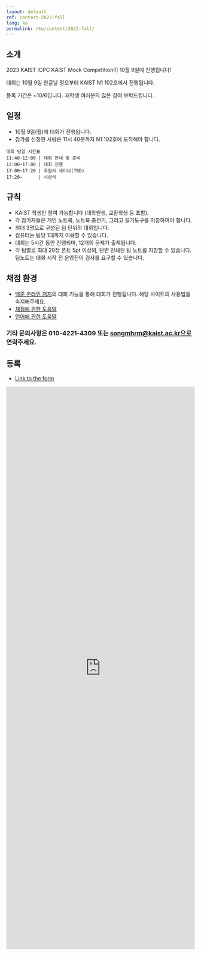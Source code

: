 ```yaml
---
layout: default
ref: contest-2023-fall
lang: ko
permalink: /ko/contest/2023-fall/
---
```


## 소개

2023 KAIST ICPC KAIST Mock Competition이 10월 9일에 진행됩니다!

대회는 10월 9일 한글날 정오부터 KAIST N1 102호에서 진행됩니다.

등록 기간은 ~10/6입니다. 재학생 여러분의 많은 참여 부탁드립니다.

## 일정

- 10월 9일(월)에 대회가 진행됩니다.
- 참가를 신청한 사람은 11시 40분까지 N1 102호에 도착해야 합니다.

```
대회 당일 시간표
11:40~12:00 | 대회 안내 및 준비
12:00~17:00 | 대회 진행
17:00~17:20 | 후원사 세미나(TBD)
17:20~      | 시상식
```

## 규칙

- KAIST 학생만 참여 가능합니다 (대학원생, 교환학생 등 포함).
- 각 참가자들은 개인 노트북, 노트북 충전기, 그리고 필기도구를 지참하여야 합니다.
- 최대 3명으로 구성된 팀 단위의 대회입니다.
- 컴퓨터는 팀당 1대까지 이용할 수 있습니다.
- 대회는 5시간 동안 진행되며, 12개의 문제가 출제됩니다.
- 각 팀별로 최대 20장 폰트 5pt 이상의, 단면 인쇄된 팀 노트를 지참할 수 있습니다. 팀노트는 대회 시작 전 운영진이 검사를 요구할 수 있습니다.

## 채점 환경

- [백준 온라인 저지](https://www.acmicpc.net/)의 대회 기능을 통해 대회가 진행됩니다. 해당 사이트의 사용법을 숙지해주세요.
- [채점에 관한 도움말](https://www.acmicpc.net/help/judge)
- [언어에 관한 도움말](https://www.acmicpc.net/help/language)

### 기타 문의사항은 010-4221-4309 또는 songmhrm@kaist.ac.kr으로 연락주세요.

## 등록

- [Link to the form](https://forms.gle/Z3pkK9dukfrPvaX5A)
<iframe src="https://forms.gle/Z3pkK9dukfrPvaX5A" frameborder="0" width="100%" height="1500px"></iframe>
